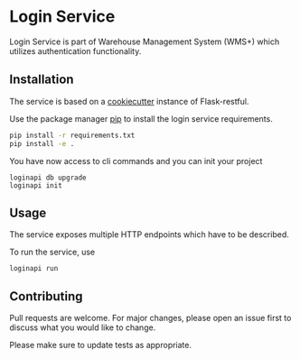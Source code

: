 # Login Service

Login Service is part of Warehouse Management System (WMS+) which utilizes authentication functionality.

## Installation

The service is based on a [cookiecutter](https://github.com/karec/cookiecutter-flask-restful#installation) instance of Flask-restful.

Use the package manager [pip](https://pip.pypa.io/en/stable/) to install the login service requirements.

```bash
pip install -r requirements.txt
pip install -e .
```

You have now access to cli commands and you can init your project

```
loginapi db upgrade
loginapi init
```

## Usage

The service exposes multiple HTTP endpoints which have to be described.

To run the service, use

```
loginapi run
```

## Contributing
Pull requests are welcome. For major changes, please open an issue first to discuss what you would like to change.

Please make sure to update tests as appropriate.
